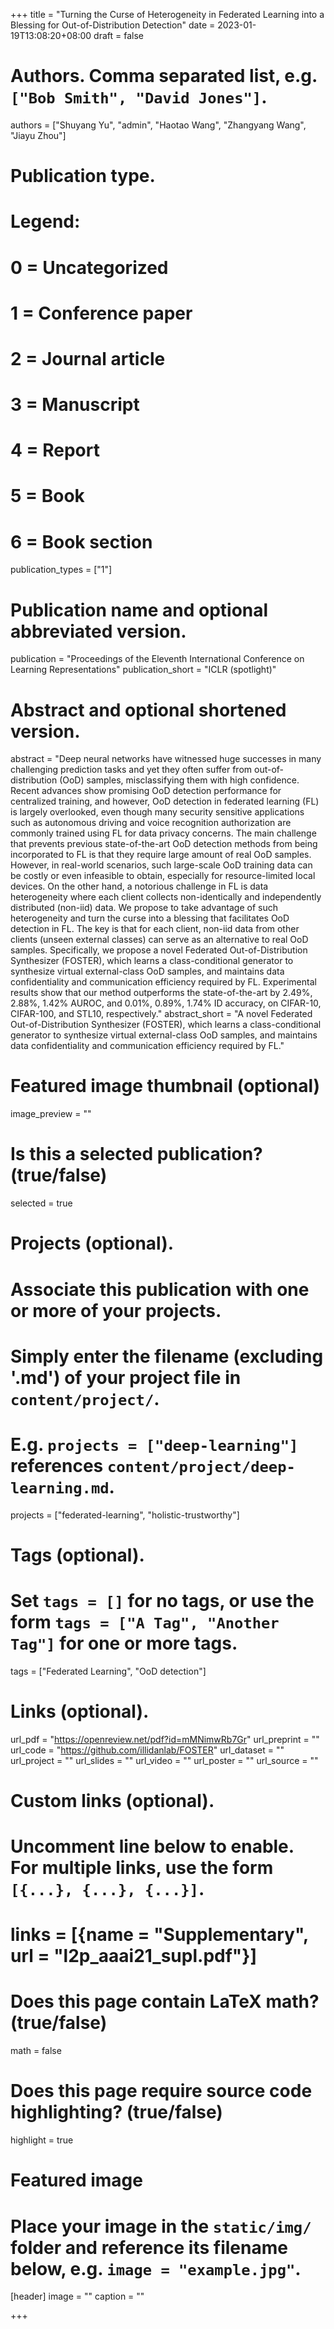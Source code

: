 +++
title = "Turning the Curse of Heterogeneity in Federated Learning into a Blessing for Out-of-Distribution Detection"
date = 2023-01-19T13:08:20+08:00
draft = false

# Authors. Comma separated list, e.g. `["Bob Smith", "David Jones"]`.
authors = ["Shuyang Yu", "admin", "Haotao Wang", "Zhangyang Wang", "Jiayu Zhou"]

# Publication type.
# Legend:
# 0 = Uncategorized
# 1 = Conference paper
# 2 = Journal article
# 3 = Manuscript
# 4 = Report
# 5 = Book
# 6 = Book section
publication_types = ["1"]

# Publication name and optional abbreviated version.
publication = "Proceedings of the Eleventh International Conference on Learning Representations"
publication_short = "ICLR (spotlight)"

# Abstract and optional shortened version.
abstract = "Deep neural networks have witnessed huge successes in many challenging prediction tasks and yet they often suffer from out-of-distribution (OoD) samples, misclassifying them with high confidence. Recent advances show promising OoD detection performance for centralized training, and however, OoD detection in federated learning (FL) is largely overlooked, even though many security sensitive applications such as autonomous driving and voice recognition authorization are commonly trained using FL for data privacy concerns. The main challenge that prevents previous state-of-the-art OoD detection methods from being incorporated to FL is that they require large amount of real OoD samples. However, in real-world scenarios, such large-scale OoD training data can be costly or even infeasible to obtain, especially for resource-limited local devices. On the other hand, a notorious challenge in FL is data heterogeneity where each client collects non-identically and independently distributed (non-iid) data. We propose to take advantage of such heterogeneity and turn the curse into a blessing that facilitates OoD detection in FL. The key is that for each client, non-iid data from other clients (unseen external classes) can serve as an alternative to real OoD samples. Specifically, we propose a novel Federated Out-of-Distribution Synthesizer (FOSTER), which learns a class-conditional generator to synthesize virtual external-class OoD samples, and maintains data confidentiality and communication efficiency required by FL. Experimental results show that our method outperforms the state-of-the-art by 2.49%, 2.88%, 1.42% AUROC, and 0.01%, 0.89%, 1.74% ID accuracy, on CIFAR-10, CIFAR-100, and STL10, respectively."
abstract_short = "A novel Federated Out-of-Distribution Synthesizer (FOSTER), which learns a class-conditional generator to synthesize virtual external-class OoD samples, and maintains data confidentiality and communication efficiency required by FL."

# Featured image thumbnail (optional)
image_preview = ""

# Is this a selected publication? (true/false)
selected = true

# Projects (optional).
#   Associate this publication with one or more of your projects.
#   Simply enter the filename (excluding '.md') of your project file in `content/project/`.
#   E.g. `projects = ["deep-learning"]` references `content/project/deep-learning.md`.
projects = ["federated-learning", "holistic-trustworthy"]

# Tags (optional).
#   Set `tags = []` for no tags, or use the form `tags = ["A Tag", "Another Tag"]` for one or more tags.
tags = ["Federated Learning", "OoD detection"]

# Links (optional).
url_pdf = "https://openreview.net/pdf?id=mMNimwRb7Gr"
url_preprint = ""
url_code = "https://github.com/illidanlab/FOSTER"
url_dataset = ""
url_project = ""
url_slides = ""
url_video = ""
url_poster = ""
url_source = ""

# Custom links (optional).
#   Uncomment line below to enable. For multiple links, use the form `[{...}, {...}, {...}]`.
# links = [{name = "Supplementary", url = "l2p_aaai21_supl.pdf"}]

# Does this page contain LaTeX math? (true/false)
math = false

# Does this page require source code highlighting? (true/false)
highlight = true

# Featured image
# Place your image in the `static/img/` folder and reference its filename below, e.g. `image = "example.jpg"`.
[header]
image = ""
caption = ""

+++
